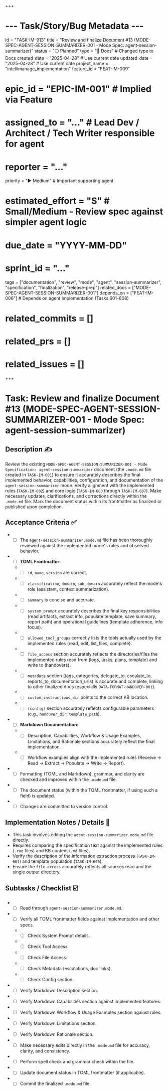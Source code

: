 +++
# --- Task/Story/Bug Metadata ---
id = "TASK-IM-913"
title = "Review and finalize Document #13 (MODE-SPEC-AGENT-SESSION-SUMMARIZER-001 - Mode Spec: agent-session-summarizer)"
status = "⚪️ Planned"
type = "📖 Docs" # Changed type to Docs
created_date = "2025-04-28" # Use current date
updated_date = "2025-04-28" # Use current date
project_name = "intellimanage_implementation"
feature_id = "FEAT-IM-009"
# epic_id = "EPIC-IM-001" # Implied via Feature
# assigned_to = "..." # Lead Dev / Architect / Tech Writer responsible for agent
# reporter = "..."
priority = "▶️ Medium" # Important supporting agent
# estimated_effort = "S" # Small/Medium - Review spec against simpler agent logic
# due_date = "YYYY-MM-DD"
# sprint_id = "..."
tags = ["documentation", "review", "mode", "agent", "session-summarizer", "specification", "finalization", "release-prep"]
related_docs = ["MODE-SPEC-AGENT-SESSION-SUMMARIZER-001"]
depends_on = ["FEAT-IM-006"] # Depends on agent implementation (Tasks 601-608)
# related_commits = []
# related_prs = []
# related_issues = []
+++

# Task: Review and finalize Document #13 (MODE-SPEC-AGENT-SESSION-SUMMARIZER-001 - Mode Spec: agent-session-summarizer)

## Description ✍️

Review the existing `MODE-SPEC-AGENT-SESSION-SUMMARIZER-001 - Mode Specification: agent-session-summarizer` document (the `.mode.md` file created in `TASK-IM-601`) to ensure it accurately describes the final implemented behavior, capabilities, configuration, and documentation of the `agent-session-summarizer` mode. Verify alignment with the implemented rules (`TASK-IM-602`) and core logic (`TASK-IM-603` through `TASK-IM-607`). Make necessary updates, clarifications, and corrections directly within the `.mode.md` file. Mark the document status within its frontmatter as finalized or published upon completion.

## Acceptance Criteria ✅

*   - [ ] The `agent-session-summarizer.mode.md` file has been thoroughly reviewed against the implemented mode's rules and observed behavior.
*   - [ ] **TOML Frontmatter:**
    *   - [ ] `id`, `name`, `version` are correct.
    *   - [ ] `classification`, `domain`, `sub_domain` accurately reflect the mode's role (assistant, context summarization).
    *   - [ ] `summary` is concise and accurate.
    *   - [ ] `system_prompt` accurately describes the final key responsibilities (read artifacts, extract info, populate template, save summary, report path) and operational guidelines (template adherence, info focus).
    *   - [ ] `allowed_tool_groups` correctly lists the tools actually used by the implemented rules (read, edit, list_files, complete).
    *   - [ ] `file_access` section accurately reflects the directories/files the implemented rules read from (logs, tasks, plans, template) and write to (handovers).
    *   - [ ] `metadata` section (tags, categories, delegate_to, escalate_to, reports_to, documentation_urls) is accurate and complete, linking to other finalized docs (especially `DATA-FORMAT-HANDOVER-001`).
    *   - [ ] `custom_instructions_dir` points to the correct KB location.
    *   - [ ] `[config]` section accurately reflects configurable parameters (e.g., `handover_dir`, `template_path`).
*   - [ ] **Markdown Documentation:**
    *   - [ ] Description, Capabilities, Workflow & Usage Examples, Limitations, and Rationale sections accurately reflect the final implementation.
    *   - [ ] Workflow examples align with the implemented rules (Receive -> Read -> Extract -> Populate -> Write -> Report).
*   - [ ] Formatting (TOML and Markdown), grammar, and clarity are checked and improved within the `.mode.md` file.
*   - [ ] The document status (within the TOML frontmatter, if using such a field) is updated.
*   - [ ] Changes are committed to version control.

## Implementation Notes / Details 📝

*   This task involves editing the `agent-session-summarizer.mode.md` file directly.
*   Requires comparing the specification text against the implemented rules (`.roo` files) and KB content (`.md` files).
*   Verify the description of the information extraction process (`TASK-IM-604`) and template population (`TASK-IM-605`).
*   Ensure the `file_access` accurately reflects all sources read and the single output directory.

## Subtasks / Checklist ☑️

*   - [ ] Read through `agent-session-summarizer.mode.md`.
*   - [ ] Verify all TOML frontmatter fields against implementation and other specs.
    *   - [ ] Check System Prompt details.
    *   - [ ] Check Tool Access.
    *   - [ ] Check File Access.
    *   - [ ] Check Metadata (escalations, doc links).
    *   - [ ] Check Config section.
*   - [ ] Verify Markdown Description section.
*   - [ ] Verify Markdown Capabilities section against implemented features.
*   - [ ] Verify Markdown Workflow & Usage Examples section against rules.
*   - [ ] Verify Markdown Limitations section.
*   - [ ] Verify Markdown Rationale section.
*   - [ ] Make necessary edits directly in the `.mode.md` file for accuracy, clarity, and consistency.
*   - [ ] Perform spell check and grammar check within the file.
*   - [ ] Update document status in TOML frontmatter (if applicable).
*   - [ ] Commit the finalized `.mode.md` file.

